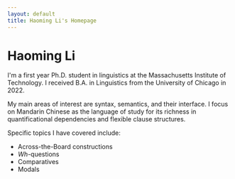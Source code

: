 ```yaml
---
layout: default
title: Haoming Li's Homepage
---
```

# Haoming Li
I'm a first year Ph.D. student in linguistics at the Massachusetts Institute of Technology. I received B.A. in Linguistics from the University of Chicago in 2022.

My main areas of interest are syntax, semantics, and their interface. I focus on Mandarin Chinese as the language of study for its richness in quantificational dependencies and flexible clause structures.

Specific topics I have covered include:
- Across-the-Board constructions
- *Wh*-questions
- Comparatives
- Modals
